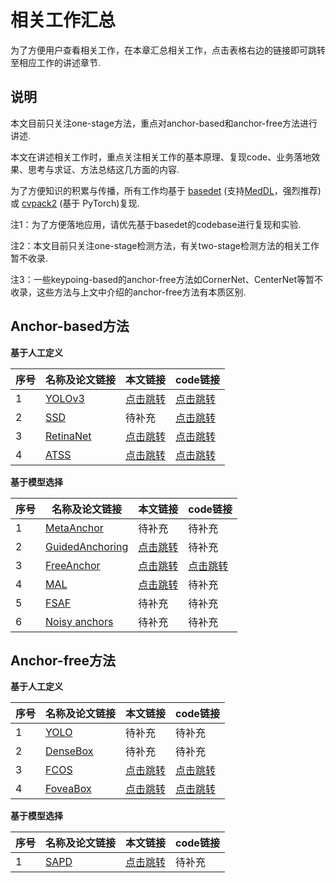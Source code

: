# 相关工作汇总

为了方便用户查看相关工作，在本章汇总相关工作，点击表格右边的链接即可跳转至相应工作的讲述章节.

## 说明

本文目前只关注one-stage方法，重点对anchor-based和anchor-free方法进行讲述.

本文在讲述相关工作时，重点关注相关工作的基本原理、复现code、业务落地效果、思考与求证、方法总结这几方面的内容.

为了方便知识的积累与传播，所有工作均基于 [basedet](https://git-core.megvii-inc.com/lizeming/basedet) (支持[MedDL](http://master.br.megvii-inc.com/docs/)，强烈推荐) 或 [cvpack2](https://git-core.megvii-inc.com/zhubenjin/cvpack2) (基于 PyTorch)复现.

注1：为了方便落地应用，请优先基于basedet的codebase进行复现和实验.

注2：本文目前只关注one-stage检测方法，有关two-stage检测方法的相关工作暂不收录.

注3：一些keypoing-based的anchor-free方法如CornerNet、CenterNet等暂不收录，这些方法与上文中介绍的anchor-free方法有本质区别.

## Anchor-based方法

**基于人工定义**

| 序号 | 名称及论文链接    | 本文链接     |  code链接  |
|------|----------------|-------------|------------|
| 1    | [YOLOv3](https://pjreddie.com/media/files/papers/YOLOv3.pdf) | [点击跳转](https://luoshu.iap.wh-a.brainpp.cn/docs/label-assign-white-book/en/latest/chapter-1-anchor-based-methods.html#yolov3)     | [点击跳转](https://git-core.megvii-inc.com/zhubenjin/cvpack2_playground/tree/liusongtao/songtao/yolo3) |
| 2    | [SSD](https://arxiv.org/abs/1512.02325)      | 待补充     | [点击跳转](https://git-core.megvii-inc.com/zhubenjin/cvpack2_playground/tree/master/examples/ssd/ssd.vgg16.coco.300size) |
| 3    | [RetinaNet](https://arxiv.org/pdf/1708.02002.pdf)      | [点击跳转](https://luoshu.iap.wh-a.brainpp.cn/docs/label-assign-white-book/en/latest/chapter-1-anchor-based-methods.html#retinanet)     | [点击跳转](https://git-core.megvii-inc.com/lizeming/basedet/blob/master/basedet/model/det/retina_net.py) |
| 4    | [ATSS](https://arxiv.org/pdf/1912.02424v1.pdf)           | [点击跳转](https://luoshu.iap.wh-a.brainpp.cn/docs/label-assign-white-book/en/latest/chapter-1-anchor-based-methods.html#atss)     | [点击跳转](https://git-core.megvii-inc.com/lizeming/basedet/blob/master/basedet/model/det/atss.py) |

**基于模型选择**

| 序号 | 名称及论文链接    | 本文链接     |  code链接  |
|------|----------------|-------------|------------|
| 1    | [MetaAnchor](https://arxiv.org/abs/1807.00980) | 待补充    | 待补充 |
| 2    | [GuidedAnchoring](https://arxiv.org/abs/1901.03278) | [点击跳转](https://luoshu.iap.wh-a.brainpp.cn/docs/label-assign-white-book/en/latest/chapter-1-anchor-based-methods.html#guidedanchoring)   | 待补充 |
| 3    | [FreeAnchor](https://arxiv.org/pdf/1909.02466.pdf)     | [点击跳转](https://luoshu.iap.wh-a.brainpp.cn/docs/label-assign-white-book/en/latest/chapter-1-anchor-based-methods.html#freeanchor)     | [点击跳转](https://git-core.megvii-inc.com/lizeming/basedet/blob/master/basedet/model/det/retina_net_free_anc.py) |
| 4    | [MAL](https://arxiv.org/pdf/1912.02252.pdf)            | [点击跳转](https://luoshu.iap.wh-a.brainpp.cn/docs/label-assign-white-book/en/latest/chapter-1-anchor-based-methods.html#mal)     | 待补充 |
| 5    | [FSAF](https://arxiv.org/abs/1903.00621)           | 待补充     | 待补充     |
| 6    | [Noisy anchors](https://arxiv.org/pdf/1912.05086.pdf)  | 待补充     | 待补充     |

## Anchor-free方法

**基于人工定义**

| 序号 | 名称及论文链接    | 本文链接     |  code链接  |
|------|----------------|-------------|------------|
| 1    | [YOLO](https://arxiv.org/abs/1506.02640) | 待补充     | 待补充 |
| 2    | [DenseBox](https://arxiv.org/abs/1509.04874) | 待补充     | 待补充 |
| 3    | [FCOS](https://arxiv.org/pdf/1904.01355.pdf)           | [点击跳转](https://luoshu.iap.wh-a.brainpp.cn/docs/label-assign-white-book/en/latest/chapter-2-anchor-free-methods.html#fcos)     | [点击跳转](https://git-core.megvii-inc.com/lizeming/basedet/blob/master/basedet/model/det/fcos.py) |
| 4    | [FoveaBox](https://arxiv.org/pdf/1904.03797.pdf)       | [点击跳转](https://luoshu.iap.wh-a.brainpp.cn/docs/label-assign-white-book/en/latest/chapter-2-anchor-free-methods.html#foveabox)     | [点击跳转](https://git-core.megvii-inc.com/lizeming/basedet/blob/mxy/basedet/model/det/fovea.py) |

**基于模型选择**

| 序号 | 名称及论文链接    | 本文链接     |  code链接  |
|------|----------------|-------------|------------|
| 1    | [SAPD](https://arxiv.org/pdf/1911.12448.pdf)           | [点击跳转](https://luoshu.iap.wh-a.brainpp.cn/docs/label-assign-white-book/en/latest/chapter-2-anchor-free-methods.html#sapd)     | 待补充 |

